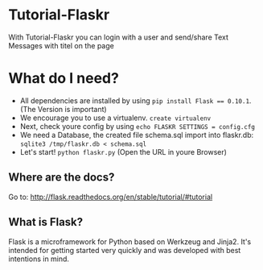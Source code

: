 Tutorial-Flaskr
===============
With Tutorial-Flaskr you can login with a user and 
send/share Text Messages with titel on the page


# What do I need?

- All dependencies are installed by using `pip install Flask == 0.10.1`. (The Version is important)
- We encourage you to use a virtualenv. `create virtualenv`
- Next, check youre config by using `echo FLASKR SETTINGS = config.cfg`
- We need a Database, the created file schema.sql import into flaskr.db: `sqlite3 /tmp/flaskr.db < schema.sql`
- Let's start! `python flaskr.py` (Open the URL in youre Browser)


## Where are the docs?

Go to:  http://flask.readthedocs.org/en/stable/tutorial/#tutorial


## What is Flask?

Flask is a microframework for Python based on Werkzeug
and Jinja2.  It's intended for getting started very quickly
and was developed with best intentions in mind.




